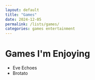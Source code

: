 ```yaml
---
layout: default
title: "Games"
date: 2024-12-05
permalink: /lists/games/
categories: games entertainment
---
```


# Games I'm Enjoying

- Eve Echoes
- Brotato
